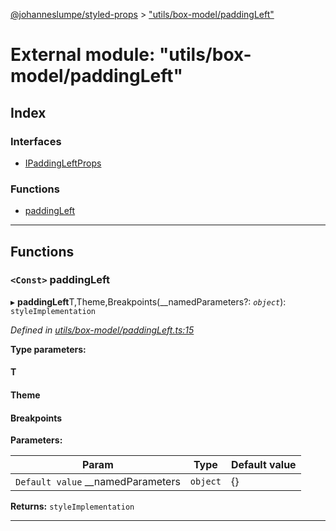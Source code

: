 [@johanneslumpe/styled-props](../README.md) > ["utils/box-model/paddingLeft"](../modules/_utils_box_model_paddingleft_.md)

# External module: "utils/box-model/paddingLeft"

## Index

### Interfaces

* [IPaddingLeftProps](../interfaces/_utils_box_model_paddingleft_.ipaddingleftprops.md)

### Functions

* [paddingLeft](_utils_box_model_paddingleft_.md#paddingleft)

---

## Functions

<a id="paddingleft"></a>

### `<Const>` paddingLeft

▸ **paddingLeft**T,Theme,Breakpoints(__namedParameters?: *`object`*): `styleImplementation`

*Defined in [utils/box-model/paddingLeft.ts:15](https://github.com/johanneslumpe/styled-props/blob/3abf398/src/utils/box-model/paddingLeft.ts#L15)*

**Type parameters:**

#### T 
#### Theme 
#### Breakpoints 
**Parameters:**

| Param | Type | Default value |
| ------ | ------ | ------ |
| `Default value` __namedParameters | `object` |  {} |

**Returns:** `styleImplementation`

___


